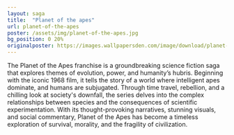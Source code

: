 ```yaml
---
layout: saga
title:  "Planet of the apes"
url: planet-of-the-apes
poster: /assets/img/planet-of-the-apes.jpg
bg_position: 0 20%
originalposter: https://images.wallpapersden.com/image/download/planet-of-the-apes-movie_bmZrbmiUmZqaraWkpJRmbmdlrWZlbWU.jpg
---
```

The Planet of the Apes franchise is a groundbreaking science fiction saga that explores themes of evolution, power, and humanity’s hubris. Beginning with the iconic 1968 film, it tells the story of a world where intelligent apes dominate, and humans are subjugated. Through time travel, rebellion, and a chilling look at society's downfall, the series delves into the complex relationships between species and the consequences of scientific experimentation. With its thought-provoking narratives, stunning visuals, and social commentary, Planet of the Apes has become a timeless exploration of survival, morality, and the fragility of civilization.
